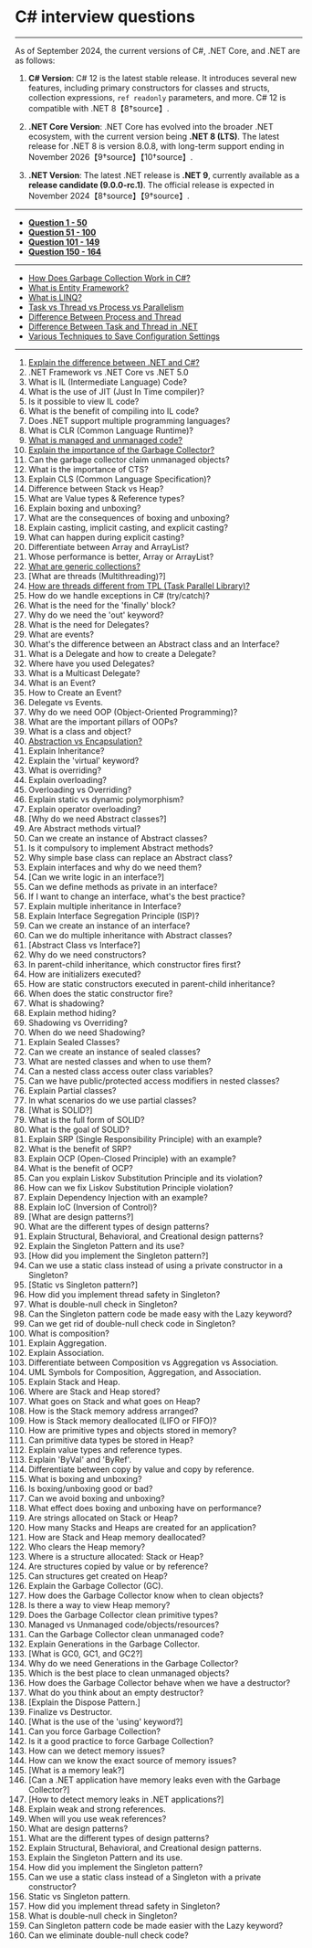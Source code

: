 # C# interview questions
---
As of September 2024, the current versions of C#, .NET Core, and .NET are as follows:

1. **C# Version**: C# 12 is the latest stable release. It introduces several new features, including primary constructors for classes and structs, collection expressions, `ref readonly` parameters, and more. C# 12 is compatible with .NET 8【8†source】.

2. **.NET Core Version**: .NET Core has evolved into the broader .NET ecosystem, with the current version being **.NET 8 (LTS)**. The latest release for .NET 8 is version 8.0.8, with long-term support ending in November 2026【9†source】【10†source】.

3. **.NET Version**: The latest .NET release is **.NET 9**, currently available as a **release candidate (9.0.0-rc.1)**. The official release is expected in November 2024【8†source】【9†source】.

---

- **[Question 1 - 50](https://github.com/uwspstar/20-Day-Challenge-List/blob/main/C%23/1-50%20Interview%20Questions.md)**
- **[Question 51 - 100](https://github.com/uwspstar/20-Day-Challenge-List/blob/main/C%23/51-100%20Interview%20Questions.md)**
- **[Question 101 - 149](https://github.com/uwspstar/20-Day-Challenge-List/blob/main/C%23/101-149%20Interview%20Questions.md)**
- **[Question 150 - 164](https://github.com/uwspstar/20-Day-Challenge-List/blob/main/C%23/150-164%20Interview%20Questions.md)**

----

- [How Does Garbage Collection Work in C#?](https://github.com/uwspstar/20-Day-Challenge-List/blob/main/C%23/How%20Does%20Garbage%20Collection%20Work%20in%20C%23.md)
- [What is Entity Framework?](https://github.com/uwspstar/20-Day-Challenge-List/blob/main/C%23/Entity%20Framework.md)
- [What is LINQ?](https://github.com/uwspstar/20-Day-Challenge-List/blob/main/C%23/LINQ.md)
- [Task vs Thread vs Process vs Parallelism](https://github.com/uwspstar/20-Day-Challenge-List/blob/main/C%23/Task%2C%20Thread%2C%20Process%2C%20and%20Parallelis.md)
- [Difference Between Process and Thread](https://github.com/uwspstar/20-Day-Challenge-List/blob/main/C%23/Difference%20Between%20Process%20and%20Thread.md)
- [Difference Between Task and Thread in .NET](https://github.com/uwspstar/20-Day-Challenge-List/tree/main/C%23)
- [Various Techniques to Save Configuration Settings](https://github.com/uwspstar/20-Day-Challenge-List/blob/main/C%23/Various%20Techniques%20to%20Save%20Configuration%20Settings.md)


----
1. [Explain the difference between .NET and C#?]()
2. .NET Framework vs .NET Core vs .NET 5.0
3. What is IL (Intermediate Language) Code?
4. What is the use of JIT (Just In Time compiler)?
5. Is it possible to view IL code?
6. What is the benefit of compiling into IL code?
7. Does .NET support multiple programming languages?
8. What is CLR (Common Language Runtime)?
9. [What is managed and unmanaged code?]()
10. [Explain the importance of the Garbage Collector?]()
11. Can the garbage collector claim unmanaged objects?
12. What is the importance of CTS?
13. Explain CLS (Common Language Specification)?
14. Difference between Stack vs Heap?
15. What are Value types & Reference types?
16. Explain boxing and unboxing?
17. What are the consequences of boxing and unboxing?
18. Explain casting, implicit casting, and explicit casting?
19. What can happen during explicit casting?
20. Differentiate between Array and ArrayList?
21. Whose performance is better, Array or ArrayList?
22. [What are generic collections?]()
23. [What are threads (Multithreading)?]
24. [How are threads different from TPL (Task Parallel Library)?](https://github.com/uwspstar/20-Day-Challenge-List/blob/main/C%23/Threads%20and%20TPL.md)
25. How do we handle exceptions in C# (try/catch)?
26. What is the need for the 'finally' block?
27. Why do we need the 'out' keyword?
28. What is the need for Delegates?
29. What are events?
30. What's the difference between an Abstract class and an Interface?
31. What is a Delegate and how to create a Delegate?
32. Where have you used Delegates?
33. What is a Multicast Delegate?
34. What is an Event?
35. How to Create an Event?
36. Delegate vs Events.
37. Why do we need OOP (Object-Oriented Programming)?
38. What are the important pillars of OOPs?
39. What is a class and object?
40. [Abstraction vs Encapsulation?]()
41. Explain Inheritance?
42. Explain the 'virtual' keyword?
43. What is overriding?
44. Explain overloading?
45. Overloading vs Overriding?
46. Explain static vs dynamic polymorphism?
47. Explain operator overloading?
48. [Why do we need Abstract classes?]
49. Are Abstract methods virtual?
50. Can we create an instance of Abstract classes?
51. Is it compulsory to implement Abstract methods?
52. Why simple base class can replace an Abstract class?
53. Explain interfaces and why do we need them?
54. [Can we write logic in an interface?]
55. Can we define methods as private in an interface?
56. If I want to change an interface, what's the best practice?
57. Explain multiple inheritance in Interface?
58. Explain Interface Segregation Principle (ISP)?
59. Can we create an instance of an interface?
60. Can we do multiple inheritance with Abstract classes?
61. [Abstract Class vs Interface?]
62. Why do we need constructors?
63. In parent-child inheritance, which constructor fires first?
64. How are initializers executed?
65. How are static constructors executed in parent-child inheritance?
66. When does the static constructor fire?
67. What is shadowing?
68. Explain method hiding?
69. Shadowing vs Overriding?
70. When do we need Shadowing?
71. Explain Sealed Classes?
72. Can we create an instance of sealed classes?
73. What are nested classes and when to use them?
74. Can a nested class access outer class variables?
75. Can we have public/protected access modifiers in nested classes?
76. Explain Partial classes?
77. In what scenarios do we use partial classes?
78. [What is SOLID?]
79. What is the full form of SOLID?
80. What is the goal of SOLID?
81. Explain SRP (Single Responsibility Principle) with an example?
82. What is the benefit of SRP?
83. Explain OCP (Open-Closed Principle) with an example?
84. What is the benefit of OCP?
85. Can you explain Liskov Substitution Principle and its violation?
86. How can we fix Liskov Substitution Principle violation?
87. Explain Dependency Injection with an example?
88. Explain IoC (Inversion of Control)?
89. [What are design patterns?]
90. What are the different types of design patterns?
91. Explain Structural, Behavioral, and Creational design patterns?
92. Explain the Singleton Pattern and its use?
93. [How did you implement the Singleton pattern?]
94. Can we use a static class instead of using a private constructor in a Singleton?
95. [Static vs Singleton pattern?]
96. How did you implement thread safety in Singleton?
97. What is double-null check in Singleton?
98. Can the Singleton pattern code be made easy with the Lazy keyword?
99. Can we get rid of double-null check code in Singleton?
100. What is composition?
101. Explain Aggregation.
102. Explain Association.
103. Differentiate between Composition vs Aggregation vs Association.
104. UML Symbols for Composition, Aggregation, and Association.
105. Explain Stack and Heap.
106. Where are Stack and Heap stored?
107. What goes on Stack and what goes on Heap?
108. How is the Stack memory address arranged?
109. How is Stack memory deallocated (LIFO or FIFO)?
110. How are primitive types and objects stored in memory?
111. Can primitive data types be stored in Heap?
112. Explain value types and reference types.
113. Explain 'ByVal' and 'ByRef'.
114. Differentiate between copy by value and copy by reference.
115. What is boxing and unboxing?
116. Is boxing/unboxing good or bad?
117. Can we avoid boxing and unboxing?
118. What effect does boxing and unboxing have on performance?
119. Are strings allocated on Stack or Heap?
120. How many Stacks and Heaps are created for an application?
121. How are Stack and Heap memory deallocated?
122. Who clears the Heap memory?
123. Where is a structure allocated: Stack or Heap?
124. Are structures copied by value or by reference?
125. Can structures get created on Heap?
126. Explain the Garbage Collector (GC).
127. How does the Garbage Collector know when to clean objects?
128. Is there a way to view Heap memory?
129. Does the Garbage Collector clean primitive types?
130. Managed vs Unmanaged code/objects/resources?
131. Can the Garbage Collector clean unmanaged code?
132. Explain Generations in the Garbage Collector.
133. [What is GC0, GC1, and GC2?]
134. Why do we need Generations in the Garbage Collector?
135. Which is the best place to clean unmanaged objects?
136. How does the Garbage Collector behave when we have a destructor?
137. What do you think about an empty destructor?
138. [Explain the Dispose Pattern.]
139. Finalize vs Destructor.
140. [What is the use of the 'using' keyword?]
141. Can you force Garbage Collection?
142. Is it a good practice to force Garbage Collection?
143. How can we detect memory issues?
144. How can we know the exact source of memory issues?
145. [What is a memory leak?]
146. [Can a .NET application have memory leaks even with the Garbage Collector?]
147. [How to detect memory leaks in .NET applications?]
148. Explain weak and strong references.
149. When will you use weak references?
150. What are design patterns?
151. What are the different types of design patterns?
152. Explain Structural, Behavioral, and Creational design patterns.
153. Explain the Singleton Pattern and its use.
154. How did you implement the Singleton pattern?
155. Can we use a static class instead of a Singleton with a private constructor?
156. Static vs Singleton pattern.
157. How did you implement thread safety in Singleton?
158. What is double-null check in Singleton?
159. Can Singleton pattern code be made easier with the Lazy keyword?
160. Can we eliminate double-null check code?
